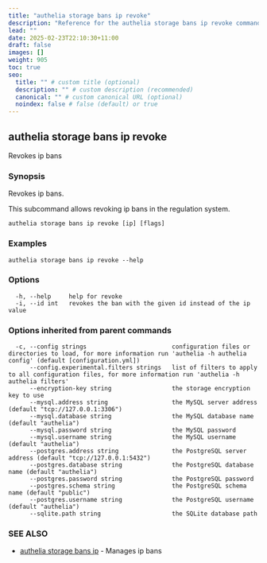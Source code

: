 ```yaml
---
title: "authelia storage bans ip revoke"
description: "Reference for the authelia storage bans ip revoke command."
lead: ""
date: 2025-02-23T22:10:30+11:00
draft: false
images: []
weight: 905
toc: true
seo:
  title: "" # custom title (optional)
  description: "" # custom description (recommended)
  canonical: "" # custom canonical URL (optional)
  noindex: false # false (default) or true
---
```


## authelia storage bans ip revoke

Revokes ip bans

### Synopsis

Revokes ip bans.

This subcommand allows revoking ip bans in the regulation system.

```
authelia storage bans ip revoke [ip] [flags]
```

### Examples

```
authelia storage bans ip revoke --help
```

### Options

```
  -h, --help     help for revoke
  -i, --id int   revokes the ban with the given id instead of the ip value
```

### Options inherited from parent commands

```
  -c, --config strings                        configuration files or directories to load, for more information run 'authelia -h authelia config' (default [configuration.yml])
      --config.experimental.filters strings   list of filters to apply to all configuration files, for more information run 'authelia -h authelia filters'
      --encryption-key string                 the storage encryption key to use
      --mysql.address string                  the MySQL server address (default "tcp://127.0.0.1:3306")
      --mysql.database string                 the MySQL database name (default "authelia")
      --mysql.password string                 the MySQL password
      --mysql.username string                 the MySQL username (default "authelia")
      --postgres.address string               the PostgreSQL server address (default "tcp://127.0.0.1:5432")
      --postgres.database string              the PostgreSQL database name (default "authelia")
      --postgres.password string              the PostgreSQL password
      --postgres.schema string                the PostgreSQL schema name (default "public")
      --postgres.username string              the PostgreSQL username (default "authelia")
      --sqlite.path string                    the SQLite database path
```

### SEE ALSO

* [authelia storage bans ip](authelia_storage_bans_ip.md)	 - Manages ip bans


